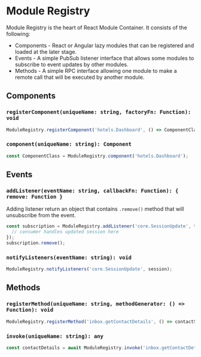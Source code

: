 # Module Registry

Module Registry is the heart of React Module Container. It consists of the following:

* Components - React or Angular lazy modules that can be registered and loaded at the later stage.
* Events - A simple PubSub listener interface that allows some modules to subscribe to event updates by other modules.
* Methods - A simple RPC interface allowing one module to make a remote call that will be executed by another module.

## Components

### `registerComponent(uniqueName: string, factoryFn: Function): void`
```ts
ModuleRegistry.registerComponent('hotels.Dashboard', () => ComponentClass);
```

### `component(uniqueName: string): Component`
```ts
const ComponentClass = ModuleRegistry.component('hotels.Dashboard');
```

## Events

### `addListener(eventName: string, callbackFn: Function): { remove: Function }`
Adding listener return an object that contains `.remove()` method that will unsubscribe from the event.
```ts
const subscription = ModuleRegistry.addListener('core.SessionUpdate', function (session) {
  // consumer handles updated session here
});
subscription.remove();
```

### `notifyListeners(eventName: string): void`
```ts
ModuleRegistry.notifyListeners('core.SessionUpdate', session);
```

## Methods

### `registerMethod(uniqueName: string, methodGenerator: () => Function): void`
```ts
ModuleRegistry.registerMethod('inbox.getContactDetails', () => contactService.getContactDetails);
```

### `invoke(uniqueName: string): any`
```ts
const contactDetails = await ModuleRegistry.invoke('inbox.getContactDetails', 'johnsmith@example.com');
```

